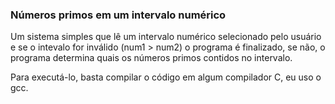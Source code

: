 ### Números primos em um intervalo numérico

Um sistema simples que lê um intervalo numérico selecionado pelo usuário e se o intevalo for inválido (num1 > num2) o programa é finalizado, se não, o programa determina quais os números primos contidos no intervalo.

Para executá-lo, basta compilar o código em algum compilador C, eu uso o gcc.

